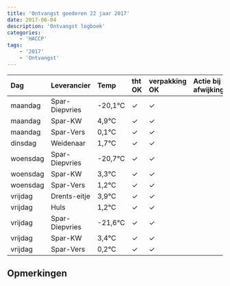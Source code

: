 ```yaml
---
title: 'Ontvangst goederen 22 jaar 2017'
date: 2017-06-04
description: 'Ontvangst logboek'
categories:
    - 'HACCP'
tags:
    - '2017'
    - 'Ontvangst'
---
```

| Dag | Leverancier | Temp | tht OK | verpakking OK | Actie bij afwijking | Controle door |
|:---|:---|:---|:---|:---|:---|:---|
| maandag | Spar-Diepvries | -20,1°C | &check; | &check; | | DPater |
| maandag | Spar-KW | 4,9°C | &check; | &check; | | DPater |
| maandag | Spar-Vers | 0,1°C | &check; | &check; | | DPater |
| dinsdag | Weidenaar | 1,7°C | &check; | &check; | | DPater |
| woensdag | Spar-Diepvries | -20,7°C | &check; | &check; | | WPater |
| woensdag | Spar-KW | 3,3°C | &check; | &check; | | WPater |
| woensdag | Spar-Vers | 1,2°C | &check; | &check; | | WPater |
| vrijdag | Drents-eitje | 3,9°C | &check; | &check; | | WPater |
| vrijdag | Huls | 1,2°C | &check; | &check; | | WPater |
| vrijdag | Spar-Diepvries | -21,6°C | &check; | &check; | | WPater |
| vrijdag | Spar-KW | 3,4°C | &check; | &check; | | WPater |
| vrijdag | Spar-Vers | 0,2°C | &check; | &check; | | WPater |

## Opmerkingen


